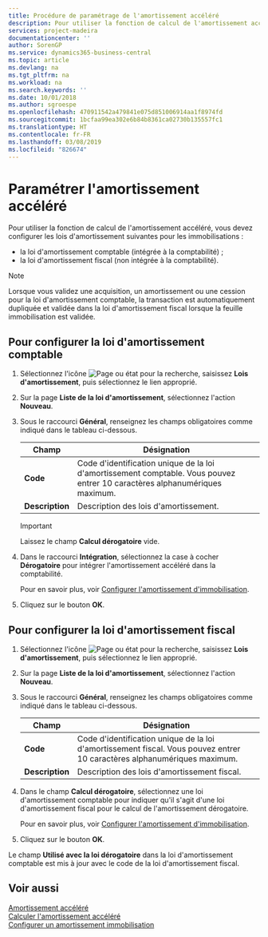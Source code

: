 ```yaml
---
title: Procédure de paramétrage de l'amortissement accéléré
description: Pour utiliser la fonction de calcul de l'amortissement accéléré, vous devez configurer les lois d'amortissement pour les immobilisations.
services: project-madeira
documentationcenter: ''
author: SorenGP
ms.service: dynamics365-business-central
ms.topic: article
ms.devlang: na
ms.tgt_pltfrm: na
ms.workload: na
ms.search.keywords: ''
ms.date: 10/01/2018
ms.author: sgroespe
ms.openlocfilehash: 470911542a479841e075d851006914aa1f8974fd
ms.sourcegitcommit: 1bcfaa99ea302e6b84b8361ca02730b135557fc1
ms.translationtype: HT
ms.contentlocale: fr-FR
ms.lasthandoff: 03/08/2019
ms.locfileid: "826674"
---
```

# <a name="set-up-accelerated-depreciation"></a>Paramétrer l'amortissement accéléré
Pour utiliser la fonction de calcul de l'amortissement accéléré, vous devez configurer les lois d'amortissement suivantes pour les immobilisations :  

- la loi d'amortissement comptable (intégrée à la comptabilité) ;  
- la loi d'amortissement fiscal (non intégrée à la comptabilité).  

> [!NOTE]  
>  Lorsque vous validez une acquisition, un amortissement ou une cession pour la loi d'amortissement comptable, la transaction est automatiquement dupliquée et validée dans la loi d'amortissement fiscal lorsque la feuille immobilisation est validée.  

## <a name="to-set-up-the-accounting-depreciation-book"></a>Pour configurer la loi d'amortissement comptable  

1.  Sélectionnez l'icône ![Page ou état pour la recherche](../../media/ui-search/search_small.png "icône Page ou état pour la recherche"), saisissez **Lois d'amortissement**, puis sélectionnez le lien approprié.  
2.  Sur la page **Liste de la loi d'amortissement**, sélectionnez l'action **Nouveau**.  
3.  Sous le raccourci **Général**, renseignez les champs obligatoires comme indiqué dans le tableau ci-dessous.  

    |Champ|Désignation|  
    |---------------------------------|---------------------------------------|  
    |**Code**|Code d'identification unique de la loi d'amortissement comptable. Vous pouvez entrer 10 caractères alphanumériques maximum.|  
    |**Description**|Description des lois d'amortissement.|  

    > [!IMPORTANT]  
    >  Laissez le champ **Calcul dérogatoire** vide.  

4.  Dans le raccourci **Intégration**, sélectionnez la case à cocher **Dérogatoire** pour intégrer l'amortissement accéléré dans la comptabilité.  

    Pour en savoir plus, voir [Configurer l'amortissement d'immobilisation](../../fa-how-setup-depreciation.md).  

5.  Cliquez sur le bouton **OK**.  

## <a name="to-set-up-the-tax-depreciation-book"></a>Pour configurer la loi d'amortissement fiscal  

1.  Sélectionnez l'icône ![Page ou état pour la recherche](../../media/ui-search/search_small.png "icône Page ou état pour la recherche"), saisissez **Lois d'amortissement**, puis sélectionnez le lien approprié.  
2.  Sur la page **Liste de la loi d'amortissement**, sélectionnez l'action **Nouveau**.  
3.  Sous le raccourci **Général**, renseignez les champs obligatoires comme indiqué dans le tableau ci-dessous.  

    |Champ|Désignation|  
    |---------------------------------|---------------------------------------|  
    |**Code**|Code d'identification unique de la loi d'amortissement fiscal. Vous pouvez entrer 10 caractères alphanumériques maximum.|  
    |**Description**|Description des lois d'amortissement fiscal.|  

4.  Dans le champ **Calcul dérogatoire**, sélectionnez une loi d'amortissement comptable pour indiquer qu'il s'agit d'une loi d'amortissement fiscal pour le calcul de l'amortissement dérogatoire.  

    Pour en savoir plus, voir [Configurer l'amortissement d'immobilisation](../../fa-how-setup-depreciation.md).  

5.  Cliquez sur le bouton **OK**.  

Le champ **Utilisé avec la loi dérogatoire** dans la loi d'amortissement comptable est mis à jour avec le code de la loi d'amortissement fiscal.  

## <a name="see-also"></a>Voir aussi  
 [Amortissement accéléré](accelerated-depreciation.md)   
 [Calculer l'amortissement accéléré](how-to-calculate-accelerated-depreciation.md)   
[Configurer un amortissement immobilisation](../../fa-how-setup-depreciation.md)

